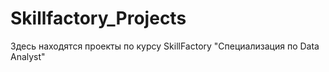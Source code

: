 # Skillfactory_Projects
Здесь находятся проекты по курсу SkillFactory "Специализация по Data Analyst"
